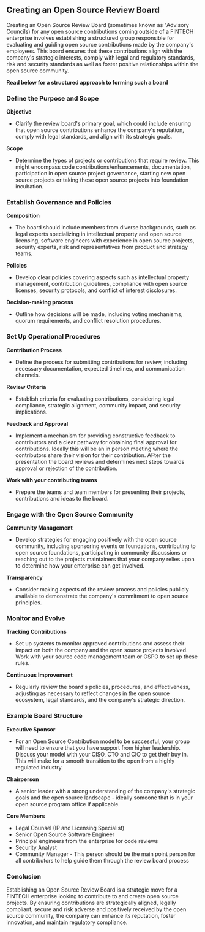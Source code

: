 ## Creating an Open Source Review Board

Creating an Open Source Review Board (sometimes known as "Advisory Councils) for any open source contributions coming outside of a FINTECH enterprise involves establishing a structured group responsible for evaluating and guiding open source contributions made by the company's employees. This board ensures that these contributions align with the company's strategic interests, comply with legal and regulatory standards, risk and security standards as well as foster positive relationships within the open source community. 

**Read below for a structured approach to forming such a board**

### Define the Purpose and Scope

**Objective**
- Clarify the review board's primary goal, which could include ensuring that open source contributions enhance the company's reputation, comply with legal standards, and align with its strategic goals. 

**Scope**
- Determine the types of projects or contributions that require review. This might encompass code contributions/enhancements, documentation, participation in open source project governance, starting new open source projects or taking these open source projects into foundation incubation.

### Establish Governance and Policies 

**Composition** 
- The board should include members from diverse backgrounds, such as legal experts specializing in intellectual property and open source licensing, software engineers with experience in open source projects, security experts, risk and representatives from product and strategy teams. 

**Policies** 
- Develop clear policies covering aspects such as intellectual property management, contribution guidelines, compliance with open source licenses, security protocols, and conflict of interest disclosures.

**Decision-making process** 
- Outline how decisions will be made, including voting mechanisms, quorum requirements, and conflict resolution procedures.

### Set Up Operational Procedures 

**Contribution Process** 
- Define the process for submitting contributions for review, including necessary documentation, expected timelines, and communication channels. 

**Review Criteria** 
- Establish criteria for evaluating contributions, considering legal compliance, strategic alignment, community impact, and security implications. 

**Feedback and Approval** 
- Implement a mechanism for providing constructive feedback to contributors and a clear pathway for obtaining final approval for contributions. Ideally this will be an in person meeting where the contributors share their vision for their contribution.  AFter the presentation the board reviews and determines next steps towards approval or rejection of the contribution.  

**Work with your contributing teams** 
- Prepare the teams and team members for presenting their projects, contributions and ideas to the board.


### Engage with the Open Source Community 

**Community Management**
- Develop strategies for engaging positively with the open source community, including sponsoring events or foundations, contributing to open source foundations, participating in community discussions or reaching out to the projects maintainers that your company relies upon to determine how your enterprise can get involved. 
  
**Transparency** 
- Consider making aspects of the review process and policies publicly available to demonstrate the company's commitment to open source principles. 

### Monitor and Evolve 

**Tracking Contributions**
- Set up systems to monitor approved contributions and assess their impact on both the company and the open source projects involved. Work with your source code management team or OSPO to set up these rules. 

**Continuous Improvement** 
- Regularly review the board's policies, procedures, and effectiveness, adjusting as necessary to reflect changes in the open source ecosystem, legal standards, and the company's strategic direction.

### Example Board Structure 

**Executive Sponsor**
- For an Open Source Contribution model to be successful, your group will need to ensure that you have support from higher leadership.  Discuss your model with your CISO, CTO and CIO to get their buy in. This will make for a smooth transition to the open from a highly regulated industry.  

**Chairperson** 
- A senior leader with a strong understanding of the company's strategic goals and the open source landscape - ideally someone that is in your open source program office if applicable. 

**Core Members**
- Legal Counsel (IP and Licensing Specialist)
- Senior Open Source Software Engineer
- Principal engineers from the enterprise for code reviews 
- Security Analyst
- Community Manager - This person should be the main point person for all contributors to help guide them through the review board process

### Conclusion

Establishing an Open Source Review Board is a strategic move for a FINTECH enterprise looking to contribute to and create open source projects. By ensuring contributions are strategically aligned, legally compliant, secure and risk adverse and positively received by the open source community, the company can enhance its reputation, foster innovation, and maintain regulatory compliance.
